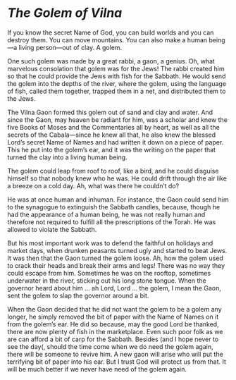 # ***The Golem of Vilna***



If you know the secret Name of God, you can build worlds and you can destroy them. You can move mountains. You can also make a human being—a living person—out of clay. A golem.

One such golem was made by a great rabbi, a gaon, a genius. Oh, what marvelous consolation that golem was for the Jews! The rabbi created him so that he could provide the Jews with fish for the Sabbath. He would send the golem into the depths of the river, where the golem, using the language of fish, called them together, trapped them in a net, and distributed them to the Jews.

The Vilna Gaon formed this golem out of sand and clay and water. And since the Gaon, may heaven be radiant for him, was a scholar and knew the five Books of Moses and the Commentaries all by heart, as well as all the secrets of the Cabala—since he knew all that, he also knew the blessed Lord’s secret Name of Names and had written it down on a piece of paper. This he put into the golem’s ear, and it was the writing on the paper that turned the clay into a living human being.

The golem could leap from roof to roof, like a bird, and he could disguise himself so that nobody knew who he was. He could drift through the air like a breeze on a cold day. Ah, what was there he couldn’t do?

He was at once human and inhuman. For instance, the Gaon could send him to the synagogue to extinguish the Sabbath candles, because, though he had the appearance of a human being, he was not really human and therefore not required to fulfill all the prescriptions of the Torah. He was allowed to violate the Sabbath.

But his most important work was to defend the faithful on holidays and market days, when drunken peasants turned ugly and started to beat Jews. It was then that the Gaon turned the golem loose. Ah, how the golem used to crack their heads and break their arms and legs! There was no way they could escape from him. Sometimes he was on the rooftop, sometimes underwater in the river, sticking out his long stone tongue. When the governor heard about him … ah Lord, Lord … the golem, I mean the Gaon, sent the golem to slap the governor around a bit.

When the Gaon decided that he did not want the golem to be a golem any longer, he simply removed the bit of paper with the Name of Names on it from the golem’s ear. He did so because, may the good Lord be thanked, there are now plenty of fish in the marketplace. Even such poor folk as we are can afford a bit of carp for the Sabbath. Besides (and I hope never to see the day(, should the time come when we do need the golem again, there will be someone to revive him. A new gaon will arise who will put the terrifying bit of paper into his ear. But I trust God will protect us from that. It will be much better if we never have need of the golem again.